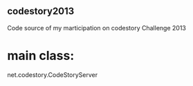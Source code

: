 codestory2013
-------------

Code source of my marticipation on codestory Challenge 2013

main class: 
===========
  net.codestory.CodeStoryServer
